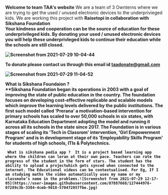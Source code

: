 



<b>Welcome to team TAA's website</b>
We are a team of 3 Ownterns where we are trying to get the used / unused electronic devices to the underprivieged kids. 
We are working this project with <b> Raisetopi <b> in collaboration with <b> Sikshana 
  Foundation <b> <br>
 Your kindness and cooperation can be the source of education for these underprivileged kids. By donating your used / unused electronic devices you will help 
  these underprivleged kids to continue their education while the schools are still closed. 
  
  ![Screenshot from 2021-07-29 10-04-44](https://user-images.githubusercontent.com/87887668/127432752-ac567917-f563-4a3b-b01f-a498f67f6bb2.jpg)

 
  
  
  
  To donate please contact us through this email id <b> taadonate@gmail.com
  
![Screenshot from 2021-07-29 11-04-52](https://user-images.githubusercontent.com/87887668/127437369-e6c60b15-c98c-4c1d-9d9b-9038df99e0aa.jpg)


  
   <b> What is Sikshana Foundaion <b> ?  <br> **Sikshana Foundation began its operations in 2003 with a goal of improving the state of public education in the country. The foundation focuses on developing cost-effective replicable and scalable models which improve the learning levels delivered by the public institutions. The first such model called ‘Prerana’ a motivation-based intervention for primary schools has scaled to over 50,000 schools in six states, with Karnataka Education Department adopting the model and running it across all its schools in the state since 2017. The Foundation is in various stages of scaling its 'Tech in Classrom' intervention, 'Girl Empowerment Program' and is in development stage of its 'Employability Skills Program' for students of high schools, ITIs & Polytechnics. <br>
    

     
     
     
     What is sikshana pedia app ?  It is a project based learning app where the children can leran at their own pace. Teachers can rate the progress of the student in the form of stars. The student has the ability to upload a projectwhich gets synced when connected to the internet. The Educational videos can be contextualised. For Eg, If I am studying maths the video automatically uses my name or my classmate’s name in the problems.![Screenshot from 2021-07-29 12-17-05](https://user-images.githubusercontent.com/87887668/127444976-07289c3b-3384-4ceb-9018-570472057fbe.jpg)

    
